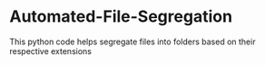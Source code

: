 # Automated-File-Segregation
This python code helps segregate files into folders based on their respective extensions
